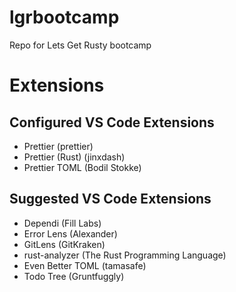 # lgrbootcamp

Repo for Lets Get Rusty bootcamp

# Extensions

## Configured VS Code Extensions

-   Prettier (prettier)
-   Prettier (Rust) (jinxdash)
-   Prettier TOML (Bodil Stokke)

## Suggested VS Code Extensions

-   Dependi (Fill Labs)
-   Error Lens (Alexander)
-   GitLens (GitKraken)
-   rust-analyzer (The Rust Programming Language)
-   Even Better TOML (tamasafe)
-   Todo Tree (Gruntfuggly)
